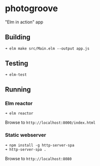 # photogroove
"Elm in action" app

## Building

```
➜ elm make src/Main.elm --output app.js
```

## Testing

```
➜ elm-test
```

## Running

### Elm reactor
```
➜ elm reactor
```
Browse to `http://localhost:8000/index.html`

### Static webserver

```
➜ npm install -g http-server-spa
➜ http-server-spa .
```
Browse to `http://localhost:8080`
